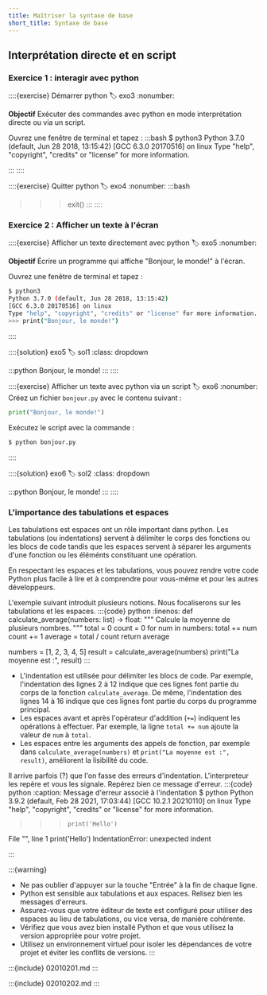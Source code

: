 ```yaml
---
title: Maîtriser la syntaxe de base
short_title: Syntaxe de base
---
```


## Interprétation directe et en script

### Exercice 1 : interagir avec python

::::{exercise} Démarrer python
:label: exo3
:nonumber:

**Objectif**
Exécuter des commandes avec python en mode interprétation directe ou via un script.

Ouvrez une fenêtre de terminal et tapez :
:::bash
$ python3
Python 3.7.0 (default, Jun 28 2018, 13:15:42)
[GCC 6.3.0 20170516] on linux
Type "help", "copyright", "credits" or "license" for more information.
>>> 
:::
::::

::::{exercise} Quitter python
:label: exo4
:nonumber:
:::bash
>>> exit()
:::
::::

### Exercice 2 : Afficher un texte à l'écran

::::{exercise} Afficher un texte directement avec python
:label: exo5
:nonumber:

**Objectif**
Écrire un programme qui affiche "Bonjour, le monde!" à l'écran.

Ouvrez une fenêtre de terminal et tapez :
```bash
$ python3
Python 3.7.0 (default, Jun 28 2018, 13:15:42)
[GCC 6.3.0 20170516] on linux
Type "help", "copyright", "credits" or "license" for more information.
>>> print("Bonjour, le monde!")
```
::::

::::{solution} exo5
:label: sol1
:class: dropdown

:::python
Bonjour, le monde!
:::
::::


::::{exercise} Afficher un texte avec python via un script
:label: exo6
:nonumber:
Créez un fichier `bonjour.py` avec le contenu suivant :
```python
print("Bonjour, le monde!")
```
Exécutez le script avec la commande :
```bash
$ python bonjour.py
```
::::

::::{solution} exo6
:label: sol2
:class: dropdown

:::python
Bonjour, le monde!
:::
::::

### L'importance des tabulations et espaces
Les tabulations est espaces ont un rôle important dans python. 
Les tabulations (ou indentations) servent à délimiter le corps des fonctions ou les blocs de code tandis que les espaces servent à séparer les arguments d'une fonction ou les éléménts constituant une opération.

En respectant les espaces et les tabulations, vous pouvez rendre votre code Python plus facile à lire et à comprendre pour vous-même et pour les autres développeurs.

L'exemple suivant introduit plusieurs notions. Nous focaliserons sur les tabulations et les espaces.
:::{code} python
:linenos:
def calculate_average(numbers: list) -> float:
    """
    Calcule la moyenne de plusieurs nombres.
    """
    total = 0
    count = 0
    for num in numbers:
        total += num
        count += 1
    average = total / count
    return average

numbers = [1, 2, 3, 4, 5]
result = calculate_average(numbers)
print("La moyenne est :", result)
:::

- L'indentation est utilisée pour délimiter les blocs de code. Par exemple, l'indentation des lignes 2 à 12 indique que ces lignes font partie du corps de la fonction `calculate_average`. De même, l'indentation des lignes 14 à 16 indique que ces lignes font partie du corps du programme principal.
- Les espaces avant et après l'opérateur d'addition (`+=`) indiquent les opérations à effectuer. Par exemple, la ligne `total += num` ajoute la valeur de `num` à `total`.
- Les espaces entre les arguments des appels de fonction, par exemple dans `calculate_average(numbers)` et `print("La moyenne est :", result)`, améliorent la lisibilité du code.


Il arrive parfois (?) que l'on fasse des erreurs d'indentation.  L'interpreteur les repère et vous les signale. Repérez bien ce message d'erreur.
:::{code} python
:caption: Message d'erreur associé à l'indentation
$ python
Python 3.9.2 (default, Feb 28 2021, 17:03:44) 
[GCC 10.2.1 20210110] on linux
Type "help", "copyright", "credits" or "license" for more information.
>>>     print('Hello')
File "<stdin>", line 1
    print('Hello')
IndentationError: unexpected indent
>>> 
:::

:::{warning}
- Ne pas oublier d'appuyer sur la touche "Entrée" à la fin de chaque ligne.
- Python est sensible aux tabulations et aux espaces. Relisez bien les messages d'erreurs.
- Assurez-vous que votre éditeur de texte est configuré pour utiliser des espaces au lieu de tabulations, ou vice versa, de manière cohérente.
- Vérifiez que vous avez bien installé Python et que vous utilisez la version appropriée pour votre projet.
- Utilisez un environnement virtuel pour isoler les dépendances de votre projet et éviter les conflits de versions.
:::

:::{include} 02010201.md
:::

:::{include} 02010202.md
:::